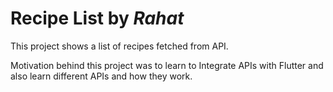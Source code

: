 # Recipe List by <i>Rahat</i>

This project shows a list of recipes fetched from API.

Motivation behind this project was to learn to Integrate APIs with Flutter and also learn different APIs and how they work.
